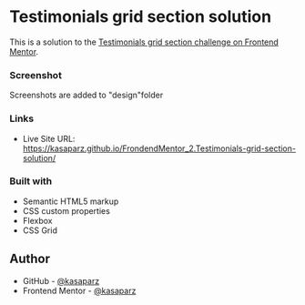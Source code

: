 # Testimonials grid section solution

This is a solution to the [Testimonials grid section challenge on Frontend Mentor](https://www.frontendmentor.io/challenges/testimonials-grid-section-Nnw6J7Un7).

### Screenshot

Screenshots are added to "design"folder

### Links

- Live Site URL: https://kasaparz.github.io/FrondendMentor_2.Testimonials-grid-section-solution/

### Built with

- Semantic HTML5 markup
- CSS custom properties
- Flexbox
- CSS Grid

## Author

- GitHub - [@kasaparz](https://github.com/kasaparz)
- Frontend Mentor - [@kasaparz](https://www.frontendmentor.io/profile/kasaparz)

